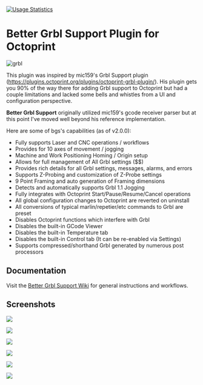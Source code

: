 [![Usage Statistics](https://github.com/synman/OctoPluginStats/actions/workflows/get-data.yaml/badge.svg)](https://synman.github.io/OctoPluginStats/#bettergrblsupportContainer)
# Better Grbl Support Plugin for Octoprint

![grbl](https://user-images.githubusercontent.com/1299716/147993411-7005d1bb-53bf-4277-9e09-5022b40ccc0b.png)

This plugin was inspired by mic159's Grbl Support plugin (https://plugins.octoprint.org/plugins/octoprint-grbl-plugin/).  His plugin gets you 90% of the way there for adding Grbl support to Octoprint but had a couple limitations and lacked some bells and whistles from a UI and configuration perspective.

**Better Grbl Support** originally utilized mic159's gcode receiver parser but at this point I've moved well beyond his reference implementation.  

Here are some of bgs's capabilities (as of v2.0.0):

* Fully supports Laser and CNC operations / workflows
* Provides for 10 axes of movement / jogging
* Machine and Work Positioning Homing / Origin setup
* Allows for full management of All Grbl settings ($$)
* Provides rich details for all Grbl settings, messages, alarms, and errors
* Supports Z-Probing and customization of Z-Probe settings
* 9 Point Framing and auto generation of Framing dimensions
* Detects and automatically supports Grbl 1.1 Jogging
* Fully integrates with Octoprint Start/Pause/Resume/Cancel operations
* All global configuration changes to Octoprint are reverted on uninstall
* All conversions of typical marlin/repetier/etc commands to Grbl are preset
* Disables Octoprint functions which interfere with Grbl
* Disables the built-in GCode Viewer
* Disables the built-in Temperature tab
* Disables the built-in Control tab (It can be re-enabled via Settings)
* Supports compressed/shorthand Grbl generated by numerous post processors

## Documentation

Visit the [Better Grbl Support Wiki](https://github.com/synman/Octoprint-Bettergrblsupport/wiki) for general instructions and workflows.

## Screenshots

![](https://user-images.githubusercontent.com/1299716/147965674-d2a203d7-dc21-4e19-bcaa-9cef05007cae.png)

![](https://user-images.githubusercontent.com/1299716/147965814-58f87eb9-4d41-4061-964e-a2517012f900.png)

![](https://user-images.githubusercontent.com/1299716/147965811-c8b890ec-7d98-4ee1-a82b-b1472a0ec933.png)

![](https://user-images.githubusercontent.com/1299716/68447249-4b266980-01ad-11ea-8712-f1bb9b45deb4.png)

![](https://user-images.githubusercontent.com/1299716/68447254-4eb9f080-01ad-11ea-925f-5ee540fae35e.png)

![](https://user-images.githubusercontent.com/1299716/147916286-cfd84110-21fd-4bed-852b-800aad2cc897.png)
